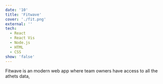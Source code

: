 ```yaml
---
date: '10'
title: 'Fitwave'
cover: './fit.png'
external: ''
tech:
  - React
  - React Vis
  - Node.js
  - HTML
  - CSS
show: 'false'
---
```


Fitwave is an modern web app where team owners have access to all the athets data,
